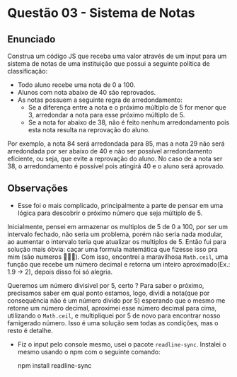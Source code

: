 # Questão 03 - Sistema de Notas

## Enunciado

Construa um código JS que receba uma valor através de um input para um sistema de notas de uma instituição que possui a seguinte política de classificação: 

* Todo aluno recebe uma nota de 0 a 100. 
* Alunos com nota abaixo de 40 são reprovados. 
* As notas possuem a seguinte regra de arredondamento: 
	* Se a diferença entre a nota e o próximo múltiplo de 5 for menor que 3, arredondar a nota para esse próximo múltiplo de 5. 
	* Se a nota for abaixo de 38, não é feito nenhum arredondamento pois esta nota resulta na reprovação do aluno. 

Por exemplo, a nota 84 será arredondada para 85, mas a nota 29 não será arredondada por ser abaixo de 40 e não ser possível arredondamento eficiente, ou seja, que evite a reprovação do aluno. 
No caso de a nota ser 38, o arredondamento é possível pois atingirá 40 e o aluno será aprovado.

## Observações

* Esse foi o mais complicado, principalmente a parte de pensar em uma lógica para descobrir o próximo número que seja múltiplo de 5. 

Inicialmente, pensei em armazenar os multiplos de 5 de 0 a 100, por ser um intervalo fechado, não seria um problema, porém não seria nada modular, ao aumentar o intervalo teria que atualizar os multiplos de 5. Então fui para solução mais óbvia: caçar uma formula matemática que fizesse isso pra mim (são numeros 🤷🏾‍♂️). Com isso, encontrei a maravilhosa `Math.ceil`, uma função que recebe um número decimal e retorna um inteiro aproximado(Ex.: 1.9 -> 2), depois disso foi só alegria. 

Queremos um número divisivel por 5, certo ? Para saber o próximo, precisamos saber em qual ponto estamos, logo, dividi a nota(que por consequência não é um número divido por 5) esperando que o mesmo me retorne um número decimal, aproximei esse número decimal para cima, utilizando o `Math.ceil`, e multipliquei por 5 de novo para encontrar nosso famigerado número. Isso é uma solução sem todas as condições, mas o resto é detalhe.

* Fiz o input pelo console mesmo, usei o pacote `readline-sync`. Instalei o mesmo usando o npm com o seguinte comando:

    npm install readline-sync    
    
